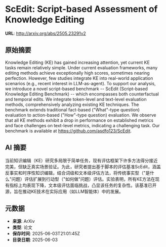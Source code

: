 # ScEdit: Script-based Assessment of Knowledge Editing

**URL**: http://arxiv.org/abs/2505.23291v2

## 原始摘要

Knowledge Editing (KE) has gained increasing attention, yet current KE tasks
remain relatively simple. Under current evaluation frameworks, many editing
methods achieve exceptionally high scores, sometimes nearing perfection.
However, few studies integrate KE into real-world application scenarios (e.g.,
recent interest in LLM-as-agent). To support our analysis, we introduce a novel
script-based benchmark -- ScEdit (Script-based Knowledge Editing Benchmark) --
which encompasses both counterfactual and temporal edits. We integrate
token-level and text-level evaluation methods, comprehensively analyzing
existing KE techniques. The benchmark extends traditional fact-based
("What"-type question) evaluation to action-based ("How"-type question)
evaluation. We observe that all KE methods exhibit a drop in performance on
established metrics and face challenges on text-level metrics, indicating a
challenging task. Our benchmark is available at
https://github.com/asdfo123/ScEdit.


## AI 摘要

当前知识编辑（KE）研究多局限于简单任务，现有评估框架下许多方法得分接近完美，但缺乏真实场景验证。为此，研究者提出基于脚本的评估基准ScEdit，涵盖反事实和时序性知识编辑，结合词级和文本级评估方法，将传统事实型（"是什么"问题）评估扩展到行动型（"如何做"问题）评估。实验表明，所有KE方法在现有指标上均表现下降，文本级评估面临挑战，凸显该任务的复杂性。该基准已开源，旨在推动KE技术在实际应用（如LLM智能体）中的发展。

## 元数据

- **来源**: ArXiv
- **类型**: 论文
- **保存时间**: 2025-06-03T21:01:45Z
- **目录日期**: 2025-06-03
